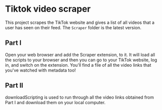 # Tiktok video scraper

This project scrapes the TikTok website and gives a list of all videos that a user has seen on their feed. 
The `Scraper` folder is the latest version. 

## Part I
Open your web browser and add the Scraper extension, to it. It will load all the scripts to your browser and then you can go to your TikTok website, log in, and switch on the extension. You'll find a file of all the video links that you've watched with metadata too!

## Part II
downloadScripting is used to run through all the video links obtained from Part I and download them on your local computer. 
